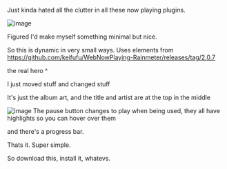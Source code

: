 Just kinda hated all the clutter in all these now playing plugins. 

![image](https://github.com/user-attachments/assets/e897b94b-3caf-4dd9-ac95-6965f9206b5a)

Figured I'd make myself something minimal but nice. 

So this is dynamic in very small ways. Uses elements from https://github.com/keifufu/WebNowPlaying-Rainmeter/releases/tag/2.0.7

the real hero ^ 

I just moved stuff and changed stuff

It's just the album art, and the title and artist are at the top in the middle 

![image](https://github.com/user-attachments/assets/78fe0e05-eb0d-4489-a3d1-18caada0aeb8)
The pause button changes to play when being used, they all have highlights so you can hover over them

and there's a progress bar. 

Thats it. Super simple. 

So download this, install it, whatevs.


